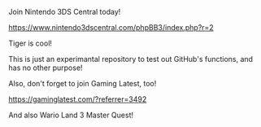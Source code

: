 Join Nintendo 3DS Central today!

https://www.nintendo3dscentral.com/phpBB3/index.php?r=2

Tiger is cool!
 
This is just an experimantal repository to test out GitHub's functions, and has no other purpose!

Also, don't forget to join Gaming Latest, too!

https://gaminglatest.com/?referrer=3492

And also Wario Land 3 Master Quest!
